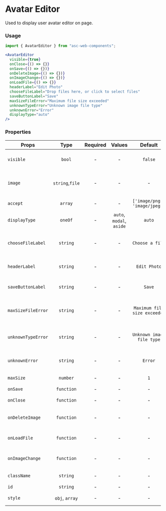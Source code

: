# Avatar Editor

Used to display user avatar editor on page.

### Usage

```js
import { AvatarEditor } from "asc-web-components";
```

```jsx
<AvatarEditor
  visible={true}
  onClose={() => {}}
  onSave={() => {})}
  onDeleteImage={() => {})}
  onImageChange={() => {})}
  onLoadFile={() => {}}
  headerLabel="Edit Photo"
  chooseFileLabel="Drop files here, or click to select files"
  saveButtonLabel="Save"
  maxSizeFileError="Maximum file size exceeded"
  unknownTypeError="Unknown image file type"
  unknownError="Error"
  displayType="auto"
/>
```

### Properties

| Props              |      Type       | Required |          Values          |            Default            | Description                              |
| ------------------ | :-------------: | :------: | :----------------------: | :---------------------------: | ---------------------------------------- |
| `visible`          |     `bool`      |    -     |            -             |            `false`            | Display avatar editor                    |
| `image`            | `string`,`file` |    -     |            -             |               -               | The URL of the image to use, or a File   |
| `accept`           |     `array`     |    -     |            -             | `['image/png', 'image/jpeg']` | Accepted file types                      |
| `displayType`      |     `oneOf`     |    -     | `auto`, `modal`, `aside` |            `auto`             | Display type                             |
| `chooseFileLabel`  |    `string`     |    -     |            -             |        `Choose a file`        | Translation string for file selection    |
| `headerLabel`      |    `string`     |    -     |            -             |         `Edit Photo`          | Translation string for title             |
| `saveButtonLabel`  |    `string`     |    -     |            -             |            `Save`             | Translation string for save button       |
| `maxSizeFileError` |    `string`     |    -     |            -             | `Maximum file size exceeded`  | Translation string for size warning      |
| `unknownTypeError` |    `string`     |    -     |            -             |   `Unknown image file type`   | Translation string for file type warning |
| `unknownError`     |    `string`     |    -     |            -             |            `Error`            | Translation string for warning           |
| `maxSize`          |    `number`     |    -     |            -             |              `1`              | Max size of image                        |
| `onSave`           |   `function`    |    -     |            -             |               -               | Save event                               |
| `onClose`          |   `function`    |    -     |            -             |               -               | Closing event                            |
| `onDeleteImage`    |   `function`    |    -     |            -             |               -               | Image deletion event                     |
| `onLoadFile`       |   `function`    |    -     |            -             |               -               | Image upload event                       |
| `onImageChange`    |   `function`    |    -     |            -             |               -               | Image change event                       |
| `className`        |    `string`     |    -     |            -             |               -               | Accepts class                            |
| `id`               |    `string`     |    -     |            -             |               -               | Accepts id                               |
| `style`            | `obj`, `array`  |    -     |            -             |               -               | Accepts css style                        |
